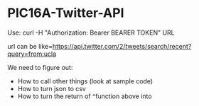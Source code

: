 # PIC16A-Twitter-API

Use:
curl -H "Authorization: Bearer BEARER TOKEN" URL

url can be like=https://api.twitter.com/2/tweets/search/recent?query=from:ucla

We need to figure out:
- How to call other things (look at sample code)
- How to turn json to csv
- How to turn the return of ^function above into 
